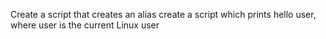 Create a script that creates an alias
create a script which prints hello user, where user is the current Linux user
